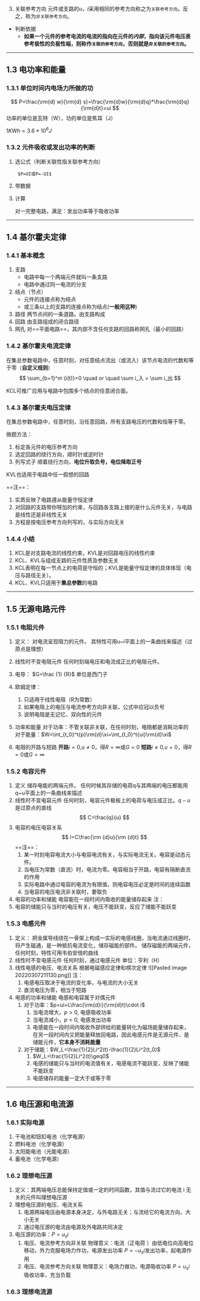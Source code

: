 3. 关联参考方向
	元件或支路的$u$，$i$采用相同的参考方向称之为`关联参考方向`。反之，称为`非关联参考方向`。
- 判断依据
	- **如果一个元件的参考电流的电流的指向在元件的*内部*，指向该元件电压表参考极性的负极性端，则称作`关联的参考方向`，否则就是`非关联的参考方向`。**

---
## 1.3 电功率和能量
### 1.3.1 单位时间内电场力所做的功
$$
	P=\frac{\rm{d} w}{\rm{d} s}=\frac{\rm{d}w}{\rm{d}q}*\frac{\rm{d}q}{\rm{d}t}=ui
$$
功率的单位是瓦特（W），功的单位是焦耳（J）

$1KWh=3.6*10^6J$

### 1.3.2 元件吸收或发出功率的判断
1. 选公式（判断关联性指关联参考方向）

		$P=UI或P=-UI$

2. 带数据

4. 计算

	对一完整电路，满足：发出功率等于吸收功率
---
## 1.4 基尔霍夫定律
### 1.4.1 基本概念
1. 支路
	- 电路中每一个两端元件就叫一条支路
	- 电路中通过同一电流的分支
2. 结点（节点）
	- 元件的连接点称为结点
	- 或三条以上的支路的连接点称为结点(**一般用这种**)
3. 路径
	两节点间的一条道路。由支路构成
4. 回路
	由支路组成的闭合路径
5. 网孔
	对==平面电路==，其内部不含任何支路的回路称网孔（最小的回路）
### 1.4.2 基尔霍夫电流定律
在集总参数电路中，任意时刻，对任意结点流出（或流入）该节点电流的代数和等于零（**自定义规则**）
$$
\sum_{b=1}^m {i(t)}=0 \quad or \quad \sum i_入 = \sum i_出
$$
	
KCL可推广应用与电路中包围多个结点的任意闭合面。	

### 1.4.3 基尔霍夫电压定律
在集总参数电路中，任意时刻，沿任意回路，所有支路电压的代数和恒等于零。

做题方法：
1. 标定各元件的电压参考方向
2. 选定回路的绕行方向，顺时针或逆时针
3. 列写式子
	顺着绕行方向，**电位升取负号，电位降取正号**

KVL也适用于电路中任一假想的回路

==注==：
1. 实质反映了电路遵从能量守恒定律
2. 对回路的支路带你呀加的约束，与回路各支路上接的是什么元件无关，与电路是线性还是非线性无关
3. 方程是按电压参考方向列写的，与实际方向无关
### 1.4.4 小结
1. KCL是对支路电流的线性约束，KVL是对回路电压的线性约束
2. KCL、KVL与组成支路的元件性质及参数无关
3. KCL表明在每一节点上的电荷是守恒的；KVL是能量守恒定律的具体体现（电压与路径无关）。
4. KCL、KVL只适用于**集总参数**的电路

--- 
## 1.5 无源电路元件
### 1.5.1 电阻元件
1. 定义：
	对电流呈现阻力的元件。
	其特性可用u~i平面上的一条曲线来描述（过原点是理想） 
2. 线性时不变电阻元件
	任何时刻端电压和电流成正比的电阻元件。

3. 电导：
$G=\frac {1} {R}$ 单位是西门子
4. 欧姆定律：
	1. 只适用于线性电阻（R为常数）
	2. 如果电阻上的电压与电流参考方向非关联，公式中应冠以负号
	3. 说明电阻是无记忆、双向性的元件
5. 功率和能量
	对于功率：不管关联非关联，在任何时刻，电阻都是消耗功率的
	对于能量：$W=\int_{t_0}^t{p}\rm{d}\xi=\int_{t_0}^t{ui}\rm{d}\xi$
6. 电阻的开路与短路
	**开路**$i=0$,$u\neq0$，得$R=\infty$或$G=0$
	**短路**$i\neq0$,$u=0$，得$R=0$或$G=\infty$
### 1.5.2 电容元件
1. 定义
	储存电能的两端元件。
	任何时候其存储的电荷q与其两端的电压都能用q~u平面上的一条曲线来描述
2. 线性时不变电容元件
	任何时刻，电容元件极板上的电荷与电压成正比。$q-u$是过原点的直线
	$$
C=\frac{q}{u}
$$
3. 电容的电压电容关系
	$$
I=C\frac{\rm {d}u}{\rm {d}t}
$$
==注==：
	1. 某一时刻电容电流大小与电容电流有关，与实际电流无关。电容是动态元件。
	2. 当电压为常数（直流）时，电流为零。电容相当于开路，电容有隔断直流的作用
	3. 实际电路中通过电容的电流为有限值，则电容电压必定是时间的连续函数
	4. 当电容的电压电流非关联时，要取负
4. 电容的功率和储能
	电容能在一段时间内吸收的能量储存起来
注：
1. 电容的储能只与当时的电压有关，电压不能跃变，反应了储能不能跃变
### 1.5.3 电感元件
1. 定义：
	把金属导线绕在一骨架上构成一实际的电感线圈，当电流通过线圈时，将产生磁通，是一种抵抗电流变化，储存磁能的部件。
	储存磁能的两端元件，任何时刻，特性可用韦伯安倍的曲线
2. 线性时不变电感元件
	任何时刻，通过电感元件
	单位：亨利（H）
3. 线性电感的电压、电流关系
	根据电磁感应定律和楞次定律
	![[Pasted image 20220307211130.png]]
注：
	1. 电感电压取决于电流的变化率，与电流的大小无关
	2. 直流电压为零，相当于短路
4. 电感的功率和储能
	电感和电容属于对偶元件
	1. 对于功率：$p=ui=L\frac{\rm{d}i}{\rm{d}t}\cdot i$
		1. 当电流增大，$p>0$, 电感吸收功率
		2. 当电流减小，$p<0$, 电感发出功率
		3. 电感能在一段时间内吸收外部供给的能量转化为磁场能量储存起来，在另一段时间内又把能量释放回电路，因此电感元件是无源元件、是储能元件，**它本身不消耗能量**
	2. 对于储能：$W_L=\frac{1}{2}Li^2(t)-\frac{1}{2}Li^2(t_0)$
		1. $W_L=\frac{1}{2}Li^2(t)\geq0$
		2. 电感的储能只与当时的电流值有关，电感电流不能跃变，反映了储能不能跃变
		3. 电感储存的能量一定大于或等于零
---
## 1.6 电压源和电流源
### 1.6.1 实际电源
1. 干电池和钮扣电池（化学电源）
2. 燃料电池（化学电源）
3. 太阳能电池（光能电源）
4. 蓄电池（化学电源）
### 1.6.2 理想电压源
1. 定义：其两端电压总能保持定值或一定的时间函数，其值与流过它的电流 i 无关的元件叫理想电压源
2. 理想电压源的电压、电流关系
	1. 电源两端电压由电源本身决定，与外电路无关；与流经它的电流方向、大小无关
	2. 通过电压源的电流由电源及外电路共同决定
3. 电压源的功率：$P=u_si$
	1. 电压、电流参考方向非关联
		物理意义：电流（正电荷 ）由低电位向高电位移动，外力克服电场力作功，电源发出功率
		$P=-u_si$发出功率，起电源作用
	2. 电压、电流参考方向关联
		物理意义：电场力做功，电源吸收功率
		$P=u_si$吸收功率，充当负载
### 1.6.3 理想电流源